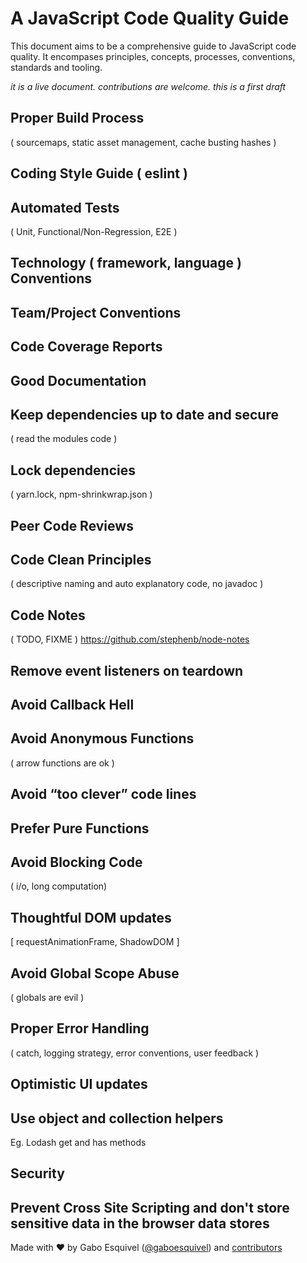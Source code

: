 # A JavaScript Code Quality Guide

This document aims to be a comprehensive guide to JavaScript code quality. 
It encompases principles, concepts, processes, conventions, standards and tooling.

_it is a live document. contributions are welcome. this is a first draft_

## Proper Build Process  
( sourcemaps, static asset management, cache busting hashes )

## Coding Style Guide ( eslint )

## Automated Tests  
( Unit, Functional/Non-Regression, E2E )

## Technology ( framework, language ) Conventions

## Team/Project Conventions

## Code Coverage Reports

## Good Documentation

## Keep dependencies up to date and secure 
( read the modules code )

## Lock dependencies 
( yarn.lock, npm-shrinkwrap.json )

## Peer Code Reviews

## Code Clean Principles
( descriptive naming and auto explanatory code, no javadoc )

## Code Notes 
( TODO, FIXME ) https://github.com/stephenb/node-notes

## Remove event listeners on teardown 

## Avoid Callback Hell

## Avoid Anonymous Functions 
( arrow functions are ok )

## Avoid “too clever” code lines 

## Prefer Pure Functions 

## Avoid Blocking Code 
( i/o, long computation) 

## Thoughtful DOM updates
[ requestAnimationFrame, ShadowDOM ] 

## Avoid Global Scope Abuse  
(  globals are evil )

## Proper Error Handling 
( catch, logging strategy, error conventions, user feedback )

## Optimistic UI updates

## Use object and collection helpers
Eg. Lodash get and has methods

## Security 
Prevent Cross Site Scripting and don't store sensitive data in the browser data stores
---
Made with ♥ by Gabo Esquivel ([@gaboesquivel](https://gaboesquivel.com)) and [contributors](https://github.com/gaboesquivel/jscodequality)
